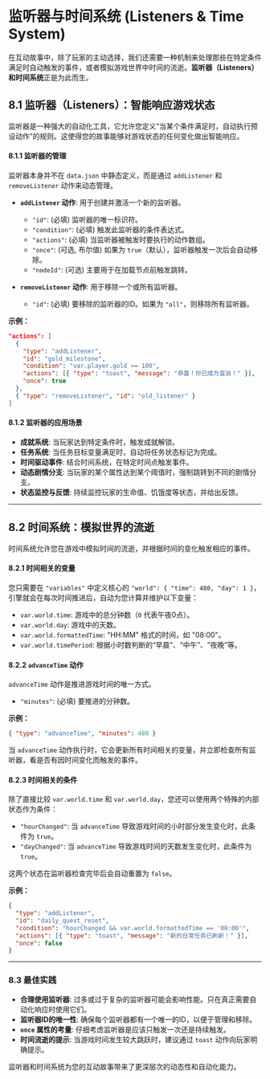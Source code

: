 # 监听器与时间系统 (Listeners & Time System)

在互动故事中，除了玩家的主动选择，我们还需要一种机制来处理那些在特定条件满足时自动触发的事件，或者模拟游戏世界中时间的流逝。**监听器（Listeners）**和**时间系统**正是为此而生。


## 8.1 监听器（Listeners）：智能响应游戏状态

监听器是一种强大的自动化工具，它允许您定义“当某个条件满足时，自动执行预设动作”的规则。这使得您的故事能够对游戏状态的任何变化做出智能响应。

#### 8.1.1 监听器的管理

监听器本身并不在 `data.json` 中静态定义，而是通过 `addListener` 和 `removeListener` 动作来动态管理。

*   **`addListener` 动作**: 用于创建并激活一个新的监听器。
    *   `"id"`: (必填) 监听器的唯一标识符。
    *   `"condition"`: (必填) 触发此监听器的条件表达式。
    *   `"actions"`: (必填) 当监听器被触发时要执行的动作数组。
    *   `"once"`: (可选, 布尔值) 如果为 `true`（默认），监听器触发一次后会自动移除。
    *   `"nodeId"`: (可选) 主要用于在加载节点前触发跳转。

*   **`removeListener` 动作**: 用于移除一个或所有监听器。
    *   `"id"`: (必填) 要移除的监听器的ID。如果为 `"all"`，则移除所有监听器。

**示例：**
```json
"actions": [
  { 
    "type": "addListener", 
    "id": "gold_milestone", 
    "condition": "var.player.gold >= 100", 
    "actions": [{ "type": "toast", "message": "恭喜！你已成为富翁！" }],
    "once": true
  },
  { "type": "removeListener", "id": "old_listener" }
]
```

#### 8.1.2 监听器的应用场景

*   **成就系统**: 当玩家达到特定条件时，触发成就解锁。
*   **任务系统**: 当任务目标变量满足时，自动将任务状态标记为完成。
*   **时间驱动事件**: 结合时间系统，在特定时间点触发事件。
*   **动态剧情分支**: 当玩家的某个属性达到某个阈值时，强制跳转到不同的剧情分支。
*   **状态监控与反馈**: 持续监控玩家的生命值、饥饿度等状态，并给出反馈。

---

## 8.2 时间系统：模拟世界的流逝

时间系统允许您在游戏中模拟时间的流逝，并根据时间的变化触发相应的事件。

#### 8.2.1 时间相关的变量

您只需要在 `"variables"` 中定义核心的 `"world": { "time": 480, "day": 1 }`，引擎就会在每次时间推进后，自动为您计算并维护以下变量：
*   `var.world.time`: 游戏中的总分钟数（`0` 代表午夜0点）。
*   `var.world.day`: 游戏中的天数。
*   `var.world.formattedTime`: "HH:MM" 格式的时间，如 "08:00"。
*   `var.world.timePeriod`: 根据小时数判断的“早晨”、“中午”、“夜晚”等。

#### 8.2.2 `advanceTime` 动作

`advanceTime` 动作是推进游戏时间的唯一方式。

*   `"minutes"`: (必填) 要推进的分钟数。

**示例：**
```json
{ "type": "advanceTime", "minutes": 480 }
```
当 `advanceTime` 动作执行时，它会更新所有时间相关的变量，并立即检查所有监听器，看是否有因时间变化而触发的事件。

#### 8.2.3 时间相关的条件

除了直接比较 `var.world.time` 和 `var.world.day`，您还可以使用两个特殊的内部状态作为条件：

*   `"hourChanged"`: 当 `advanceTime` 导致游戏时间的小时部分发生变化时，此条件为 `true`。
*   `"dayChanged"`: 当 `advanceTime` 导致游戏时间的天数发生变化时，此条件为 `true`。

这两个状态在监听器检查完毕后会自动重置为 `false`。

**示例：**
```json
{ 
  "type": "addListener", 
  "id": "daily_quest_reset", 
  "condition": "hourChanged && var.world.formattedTime == '08:00'", 
  "actions": [{ "type": "toast", "message": "新的日常任务已刷新！" }],
  "once": false
}
```

---

### 8.3 最佳实践

*   **合理使用监听器**: 过多或过于复杂的监听器可能会影响性能。只在真正需要自动化响应时使用它们。
*   **监听器ID的唯一性**: 确保每个监听器都有一个唯一的ID，以便于管理和移除。
*   **`once` 属性的考量**: 仔细考虑监听器是应该只触发一次还是持续触发。
*   **时间流逝的提示**: 当游戏时间发生较大跳跃时，建议通过 `toast` 动作向玩家明确提示。

监听器和时间系统为您的互动故事带来了更深层次的动态性和自动化能力。

